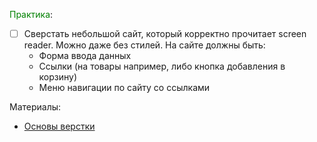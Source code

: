 <font style="color:green">Практика</font>:
- [ ] Сверстать небольшой сайт, который корректно прочитает screen reader. Можно даже без стилей. 
    На сайте должны быть:
    - Форма ввода данных
    - Ссылки (на товары например, либо кнопка добавления в корзину)
    - Меню навигации по сайту со ссылками


Материалы:
- [Основы верстки](https://ru.hexlet.io/courses/layout-designer-basics)